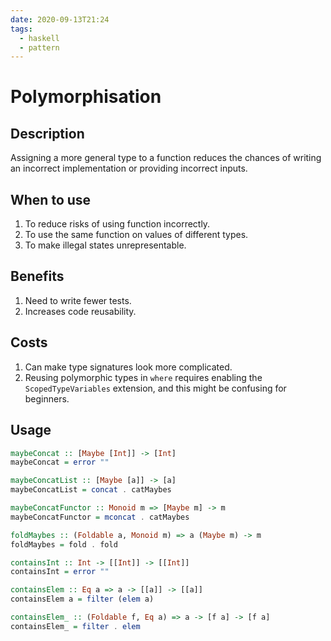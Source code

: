 ```yaml
---
date: 2020-09-13T21:24
tags:
  - haskell
  - pattern
---
```


# Polymorphisation

## Description

Assigning a more general type to a function reduces the chances of writing an incorrect implementation or providing incorrect inputs.

## When to use

1. To reduce risks of using function incorrectly.
2. To use the same function on values of different types.
3. To make illegal states unrepresentable.

## Benefits

1. Need to write fewer tests.
2. Increases code reusability.

## Costs

1. Can make type signatures look more complicated.
2. Reusing polymorphic types in `where` requires enabling the `ScopedTypeVariables` extension, and this might be confusing for beginners.

## Usage

```haskell
maybeConcat :: [Maybe [Int]] -> [Int]
maybeConcat = error ""

maybeConcatList :: [Maybe [a]] -> [a]
maybeConcatList = concat . catMaybes

maybeConcatFunctor :: Monoid m => [Maybe m] -> m
maybeConcatFunctor = mconcat . catMaybes

foldMaybes :: (Foldable a, Monoid m) => a (Maybe m) -> m
foldMaybes = fold . fold
```

```haskell
containsInt :: Int -> [[Int]] -> [[Int]]
containsInt = error ""

containsElem :: Eq a => a -> [[a]] -> [[a]]
containsElem a = filter (elem a)

containsElem_ :: (Foldable f, Eq a) => a -> [f a] -> [f a]
containsElem_ = filter . elem
```
